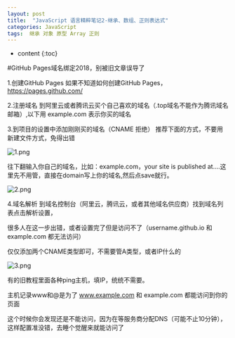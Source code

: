 ```yaml
---
layout: post
title:  "JavaScript 语言精粹笔记2-继承、数组、正则表达式"
categories: JavaScript
tags:  继承 对象 原型 Array 正则
---
```


* content
{:toc}

#GitHub Pages域名绑定2018，别被旧文章误导了

1.创建GitHub Pages
如果不知道如何创建GitHub Pages，https://pages.github.com/

2.注册域名
到阿里云或者腾讯云买个自己喜欢的域名（.top域名不能作为腾讯域名邮箱）,以下用 example.com 表示你买的域名

3.到项目的设置中添加刚刚买的域名（CNAME 拒绝）
推荐下面的方式，不要用新建文件方式，免得出错

![1.png](https://upload-images.jianshu.io/upload_images/5451635-e15abba26297658d.png?imageMogr2/auto-orient/strip%7CimageView2/2/w/1240)


往下翻输入你自己的域名，比如：example.com，your site is published at....这里先不用管，直接在domain写上你的域名,然后点save就行。

![2.png](https://upload-images.jianshu.io/upload_images/5451635-c4f01c98c9388060.png?imageMogr2/auto-orient/strip%7CimageView2/2/w/1240)


4.域名解析
到域名控制台（阿里云，腾讯云，或者其他域名供应商）找到域名列表点击解析设置，

很多人在这一步出错，或者设置完了但是访问不了（username.github.io 和 example.com 都无法访问）

仅仅添加两个CNAME类型即可，不需要管A类型，或者IP什么的

![3.png](https://upload-images.jianshu.io/upload_images/5451635-fff8afc9091ab547.png?imageMogr2/auto-orient/strip%7CimageView2/2/w/1240)


有的旧教程里面各种ping主机，填IP，统统不需要。

主机记录www和@是为了 www.example.com 和 example.com 都能访问到你的页面

这个时候你会发现还是不能访问，因为在等服务商分配DNS（可能不止10分钟），这样配置准没错，去睡个觉醒来就能访问了

